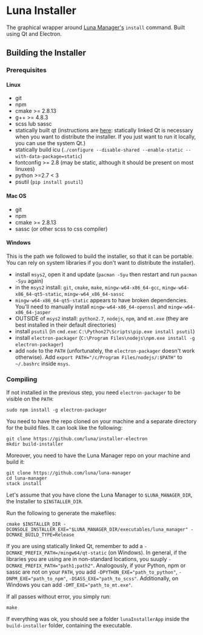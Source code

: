 # Luna Installer

The graphical wrapper around [Luna Manager's](https://github.com/luna/luna-manager) `install` command. Built using Qt and Electron.

## Building the Installer

### Prerequisites

#### Linux
 * git
 * npm
 * cmake >= 2.8.13
 * g++ >= 4.8.3
 * scss lub sassc
 * statically built qt (instructions are [here](https://github.com/luna/installer-electron/wiki/Statically-compiling-Qt): statically linked Qt is necessary when you want to distribute the installer. If you just want to run it locally, you can use the system Qt.)
 * statically build icu (`./configure --disable-shared --enable-static --with-data-package=static`)
 * fontconfig >= 2.8 (may be static, although it should be present on most linuxes)
 * python >=2.7 < 3
 * psutil (`pip install psutil`)


#### Mac OS
 * git
 * npm
 * cmake >= 2.8.13
 * sassc (or other scss to css compiler)


#### Windows
This is the path we followed to build the installer, so that it can be portable. You can rely on system libraries if you don't want to distribute the installer).
* install `msys2`, open it and update (`pacman -Syu` then restart and run `pacman -Syu` again)
* in the `msys2` install: `git`, `cmake`, `make`, `mingw-w64-x86_64-gcc`, `mingw-w64-x86_64-qt5-static`, `mingw-w64_x86_64-sassc`
* `mingw-w64-x86_64-qt5-static` appears to have broken dependencies. You'll need to manually install `mingw-w64-x86_64-openssl` and `mingw-w64-x86_64-jasper`
* OUTSIDE of `msys2` install: `python2.7`, `nodejs`, `npm`, and `mt.exe` (they are best installed in their default directories)
* install `psutil` (in `cmd.exe`: `C:\Python27\Scripts\pip.exe install psutil`)
* install `electron-packager` (`C:\Program Files\nodejs\npm.exe install -g electron-packager`)
* add `node` to the `PATH` (unfortunately, the `electron-packager` doesn't work otherwise). Add `export PATH="/c/Program Files/nodejs/:$PATH"` to `~/.bashrc` inside `msys`.


### Compiling

If not installed in the previous step, you need `electron-packager` to be visible on the `PATH`:
```
sudo npm install -g electron-packager
```

You need to have the repo cloned on your machine and a separate directory for the build files. It can look like the following:
```
git clone https://github.com/luna/installer-electron
mkdir build-installer
```

Moreover, you need to have the Luna Manager repo on your machine and build it:
```
git clone https://github.com/luna/luna-manager
cd luna-manager
stack install
```
Let's assume that you have clone the Luna Manager to `$LUNA_MANAGER_DIR`, the Installer to `$INSTALLER_DIR`.

Run the following to generate the makefiles:
```
cmake $INSTALLER_DIR -DCONSOLE_INSTALLER_EXE="$LUNA_MANAGER_DIR/executables/luna_manager" -DCMAKE_BUILD_TYPE=Release
```

If you are using statically linked Qt, remember to add a `-DCMAKE_PREFIX_PATH=/mingw64/qt-static` (on Windows). In general, if the libraries you are using are in non-standard locations, you suuply `-DCMAKE_PREFIX_PATH="path1;path2"`. Analogously, if your Python, npm or sassc are not on your `PATH`, you add `-DPYTHON_EXE="path_to_python"`, `-DNPM_EXE="path_to_npm"`, `-DSASS_EXE="path_to_scss"`. Additionally, on Windows you can add `-DMT_EXE="path_to_mt.exe"`.

If all passes without error, you simply run:
```
make
```
If everything was ok, you should see a folder `lunaInstallerApp` inside the `build-installer` folder, containing the executable.
